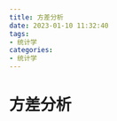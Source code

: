 ```yaml
---
title: 方差分析
date: 2023-01-10 11:32:40
tags:
- 统计学
categories:
- 统计学
---
```


# 方差分析

<!--more-->




